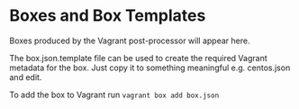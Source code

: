 # Boxes and Box Templates

Boxes produced by the Vagrant post-processor will appear here.

The box.json.template file can be used to create the required Vagrant metadata
for the box. Just copy it to something meaningful e.g. centos.json and
edit.

To add the box to Vagrant run `vagrant box add box.json`
